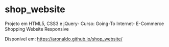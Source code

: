# shop_website
Projeto em HTML5, CSS3 e jQuery- Curso: Going-To Internet-  E-Commerce Shopping Website Responsive

Disponível em: https://aronaldo.github.io/shop_website/

